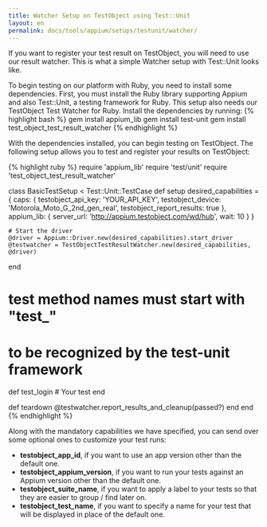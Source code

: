 ```yaml
---
title: Watcher Setup on TestObject using Test::Unit
layout: en
permalink: docs/tools/appium/setups/testunit/watcher/
---
```


If you want to register your test result on TestObject, you will need to use our result watcher. This is what a simple Watcher setup with Test::Unit looks like.

To begin testing on our platform with Ruby, you need to install some dependencies. First, you must install the Ruby library supporting Appium and also Test::Unit, a testing framework for Ruby. This setup also needs our TestObject Test Watcher for Ruby. Install the dependencies by running:
{% highlight bash %}
gem install appium_lib
gem install test-unit
gem install test_object_test_result_watcher
{% endhighlight %}

With the dependencies installed, you can begin testing on TestObject. The following setup allows you to test and register your results on TestObject:

{% highlight ruby %}
require 'appium_lib'
require 'test/unit'
require 'test_object_test_result_watcher'

class BasicTestSetup < Test::Unit::TestCase
  def setup
    desired_capabilities = {
        caps:       {
            testobject_api_key: 'YOUR_API_KEY',
            testobject_device: 'Motorola_Moto_G_2nd_gen_real',
            testobject_report_results: true
        },
        appium_lib: {
            server_url: 'http://appium.testobject.com/wd/hub',
            wait: 10
        }
    }

    # Start the driver
    @driver = Appium::Driver.new(desired_capabilities).start_driver
    @testwatcher = TestObjectTestResultWatcher.new(desired_capabilities, @driver)
  end

  # test method names must start with "test_"
  # to be recognized by the test-unit framework
  def test_login
    # Your test
  end

  def teardown
    @testwatcher.report_results_and_cleanup(passed?)
  end
end
{% endhighlight %}

Along with the mandatory capabilities we have specified, you can send over some optional ones to customize your test runs:

* <strong>testobject_app_id</strong>, if you want to use an app version other than the default one.
* <strong>testobject_appium_version</strong>, if you want to run your tests against an Appium version other than the default one.
* <strong>testobject_suite_name</strong>, if you want to apply a label to your tests so that they are easier to group / find later on.
* <strong>testobject_test_name</strong>, if you want to specify a name for your test that will be displayed in place of the default one.

